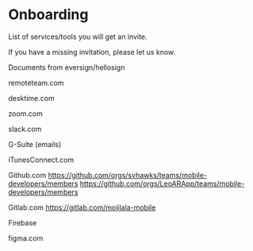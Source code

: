 # Onboarding


List of services/tools you will get an invite.

If you have a missing invitation, please let us know. 

Documents from eversign/hellosign

remoteteam.com

desktime.com

zoom.com

slack.com

G-Suite (emails)

iTunesConnect.com

Github.com
https://github.com/orgs/svhawks/teams/mobile-developers/members
https://github.com/orgs/LeoARApp/teams/mobile-developers/members

Gitlab.com
https://gitlab.com/mojilala-mobile

Firebase

figma.com
